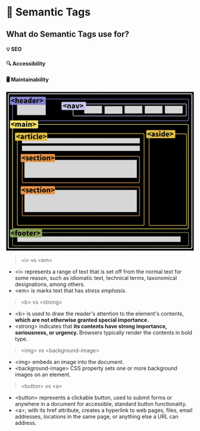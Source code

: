 # 🔖 Semantic Tags

## What do Semantic Tags use for?

#### 💡 SEO

#### 🔍 Accessibility

#### 🖥 Maintainability

<img src="../images/Page Structure.png">

> <i\> vs <em\>

- <i\> represents a range of text that is set off from the normal text for some reason, such as idiomatic text, technical terms, taxonomical designations, among others.
- <em\> is marks text that has <em>stress emphasis</em>.

> <b\> vs <strong\>

- <b\> is used to draw the reader's attention to the element's contents, <b>which are not otherwise granted special importance.</b>
- <strong\> indicates that <strong>its contents have strong importance, seriousness, or urgency. </strong>Browsers typically render the contents in bold type.

> <img\> vs <background-image\>

- <img\> embeds an image into the document.
- <background-image\> CSS property sets one or more background images on an element.

> <button\> vs <a\>

- <button\> represents a clickable button, used to submit forms or anywhere in a document for accessible, standard button functionality.
- <a\>, with its href attribute, creates a hyperlink to web pages, files, email addresses, locations in the same page, or anything else a URL can address.
